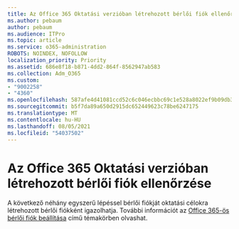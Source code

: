```yaml
---
title: Az Office 365 Oktatási verzióban létrehozott bérlői fiók ellenőrzése
ms.author: pebaum
author: pebaum
ms.audience: ITPro
ms.topic: article
ms.service: o365-administration
ROBOTS: NOINDEX, NOFOLLOW
localization_priority: Priority
ms.assetid: 686e8f18-b871-4dd2-864f-8562947ab583
ms.collection: Adm_O365
ms.custom:
- "9002258"
- "4360"
ms.openlocfilehash: 587afe4d41081ccd52c6c046ecbbc69c1e528a8022ef9b09db396d9b34b2e323
ms.sourcegitcommit: b5f7da89a650d2915dc652449623c78be6247175
ms.translationtype: MT
ms.contentlocale: hu-HU
ms.lasthandoff: 08/05/2021
ms.locfileid: "54037502"
---
```

# <a name="verify-office-365-education-tenant"></a>Az Office 365 Oktatási verzióban létrehozott bérlői fiók ellenőrzése

A következő néhány egyszerű lépéssel bérlői fiókját oktatási célokra létrehozott bérlői fiókként igazolhatja. További információt az [Office 365-ös bérlői fiók beállítása](https://docs.microsoft.com/microsoft-365/education/deploy/create-your-office-365-tenant) című témakörben olvashat. 
